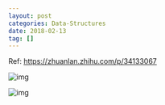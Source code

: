 ```yaml
---
layout: post
categories: Data-Structures
date: 2018-02-13
tag: [] 
---
```




Ref: https://zhuanlan.zhihu.com/p/34133067

![img](https://tva1.sinaimg.cn/large/006y8mN6gy1g8ws3vt2ygj30k00fcdg0.jpg)

![img](https://tva1.sinaimg.cn/large/006y8mN6gy1g8ws3t9yfrj30k00agt96.jpg)
